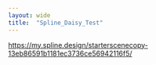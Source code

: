 ```yaml
---
layout: wide
title:  "Spline_Daisy_Test"
---
```



https://my.spline.design/starterscenecopy-13eb86591b1181ec3736ce56942116f5/
